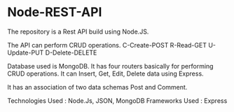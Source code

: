 # Node-REST-API
The repository is a Rest API build using Node.JS.

The API can perform CRUD operations.
C-Create-POST
R-Read-GET
U-Update-PUT 
D-Delete-DELETE

Database used is MongoDB. It has four routers basically for performing CRUD operations. It can Insert, Get, Edit, Delete data using Express.

It has an association of two data schemas Post and Comment.

Technologies Used : Node.Js, JSON, MongoDB
Frameworks Used : Express

